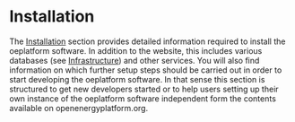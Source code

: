 <!--
SPDX-FileCopyrightText: 2025 Jonas Huber <https://github.com/jh-RLI> © Reiner Lemoine Institut

SPDX-License-Identifier: CC0-1.0
-->

# Installation

The [Installation](./install/installation.md) section provides detailed information required to install the oeplatform software. In addition to the website, this includes various databases (see [Infrastructure](../oeplatform-code/architecture/infrastructure.md)) and other services. You will also find information on which further setup steps should be carried out in order to start developing the oeplatform software. In that sense this section is structured to get new developers started or to help users setting up their own instance of the oeplatform software independent form the contents available on openenergyplatform.org.